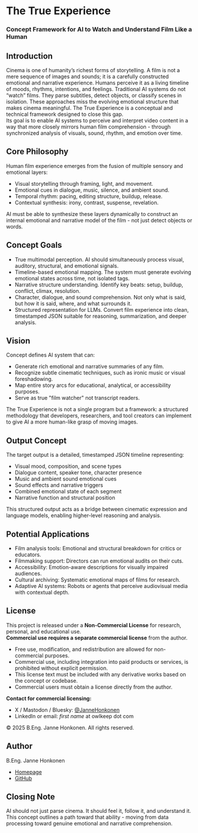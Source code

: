 # The True Experience  
### Concept Framework for AI to Watch and Understand Film Like a Human

## Introduction
Cinema is one of humanity’s richest forms of storytelling. A film is not a mere sequence of images and sounds; it is a carefully constructed emotional and narrative experience. Humans perceive it as a living timeline of moods, rhythms, intentions, and feelings.  Traditional AI systems do not “watch” films. They parse subtitles, detect objects, or classify scenes in isolation. These approaches miss the evolving emotional structure that makes cinema meaningful. The True Experience is a conceptual and technical framework designed to close this gap.  
Its goal is to enable AI systems to perceive and interpret video content in a way that more closely mirrors human film comprehension - through synchronized analysis of visuals, sound, rhythm, and emotion over time.

## Core Philosophy
Human film experience emerges from the fusion of multiple sensory and emotional layers:
- Visual storytelling through framing, light, and movement.  
- Emotional cues in dialogue, music, silence, and ambient sound.  
- Temporal rhythm: pacing, editing structure, buildup, release.  
- Contextual synthesis: irony, contrast, suspense, revelation.  

AI must be able to synthesize these layers dynamically to construct an internal emotional and narrative model of the film - not just detect objects or words.

## Concept Goals
- True multimodal perception. AI should simultaneously process visual, auditory, structural, and emotional signals.
- Timeline-based emotional mapping. The system must generate evolving emotional states across time, not isolated tags.
- Narrative structure understanding. Identify key beats: setup, buildup, conflict, climax, resolution.
- Character, dialogue, and sound comprehension. Not only what is said, but how it is said, where, and what surrounds it.
- Structured representation for LLMs. Convert film experience into clean, timestamped JSON suitable for reasoning, summarization, and deeper analysis.

## Vision
Concept defines AI system that can:
- Generate rich emotional and narrative summaries of any film.  
- Recognize subtle cinematic techniques, such as ironic music or visual foreshadowing.  
- Map entire story arcs for educational, analytical, or accessibility purposes.  
- Serve as true "film watcher" not transcript readers.  

The True Experience is not a single program but a framework: a structured methodology that developers, researchers, and tool creators can implement to give AI a more human-like grasp of moving images.

## Output Concept
The target output is a detailed, timestamped JSON timeline representing:
- Visual mood, composition, and scene types  
- Dialogue content, speaker tone, character presence  
- Music and ambient sound emotional cues  
- Sound effects and narrative triggers  
- Combined emotional state of each segment  
- Narrative function and structural position

This structured output acts as a bridge between cinematic expression and language models, enabling higher-level reasoning and analysis.

## Potential Applications
- Film analysis tools: Emotional and structural breakdown for critics or educators.  
- Filmmaking support: Directors can run emotional audits on their cuts.  
- Accessibility: Emotion-aware descriptions for visually impaired audiences.  
- Cultural archiving: Systematic emotional maps of films for research.  
- Adaptive AI systems: Robots or agents that perceive audiovisual media with contextual depth.

## License

This project is released under a **Non-Commercial License** for research, personal, and educational use.  
**Commercial use requires a separate commercial license** from the author.

- Free use, modification, and redistribution are allowed for non-commercial purposes.  
- Commercial use, including integration into paid products or services, is prohibited without explicit permission.  
- This license text must be included with any derivative works based on the concept or codebase.  
- Commercial users must obtain a license directly from the author.

**Contact for commercial licensing:**  
- X / Mastodon / Bluesky: [@JanneHonkonen](https://bsky.app/profile/jannehonkonen.com)  
- LinkedIn or email: *first name* at owlkeep dot com

© 2025 B.Eng. Janne Honkonen. All rights reserved.

## Author
B.Eng. Janne Honkonen  
- [Homepage](https://www.jannehonkonen.com)  
- [GitHub](https://github.com/JanneHonkonen)

## Closing Note
AI should not just parse cinema. It should feel it, follow it, and understand it. This concept outlines a path toward that ability - moving from data processing toward genuine emotional and narrative comprehension.
